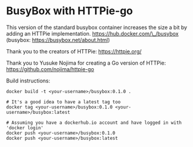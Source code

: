# BusyBox with HTTPie-go 

This version of the standard busybox container increases the size a bit by adding an HTTPie implementation.  https://hub.docker.com/\_/busybox  (busybox: https://busybox.net/about.html)

Thank you to the creators of HTTPie: https://httpie.org/

Thank you to Yusuke Nojima for creating a Go version of HTTPie: https://github.com/nojima/httpie-go

Build instructions:
```
docker build -t <your-username>/busybox:0.1.0 .

# It's a good idea to have a latest tag too
docker tag <your-username>/busybox:0.1.0 <your-username>/busybox:latest

# Assuming you have a dockerhub.io account and have logged in with 'docker login'
docker push <your-username>/busybox:0.1.0
docker push <your-username>/busybox:latest
```
